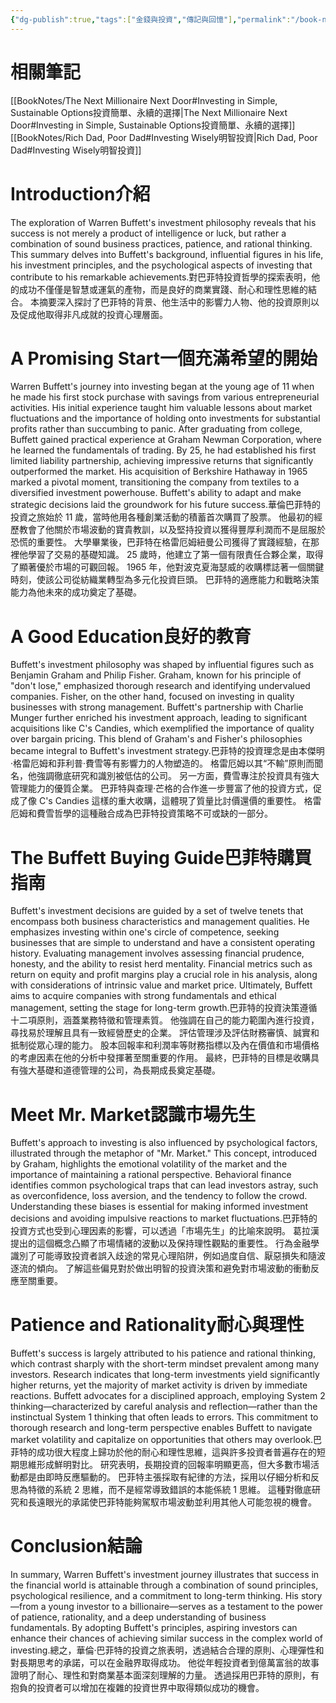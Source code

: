 ```yaml
---
{"dg-publish":true,"tags":["金錢與投資","傳記與回憶"],"permalink":"/book-notes/the-warren-buffett-way/","dgPassFrontmatter":true,"created":"2024-11-24T10:41:51.947+08:00","updated":"2024-11-28T13:32:39.645+08:00"}
---
```


# 相關筆記
[[BookNotes/The Next Millionaire Next Door#Investing in Simple, Sustainable Options投資簡單、永續的選擇\|The Next Millionaire Next Door#Investing in Simple, Sustainable Options投資簡單、永續的選擇]]
[[BookNotes/Rich Dad, Poor Dad#Investing Wisely明智投資\|Rich Dad, Poor Dad#Investing Wisely明智投資]]
# Introduction介紹

The exploration of Warren Buffett's investment philosophy reveals that his success is not merely a product of intelligence or luck, but rather a combination of sound business practices, patience, and rational thinking. This summary delves into Buffett's background, influential figures in his life, his investment principles, and the psychological aspects of investing that contribute to his remarkable achievements.對巴菲特投資哲學的探索表明，他的成功不僅僅是智慧或運氣的產物，而是良好的商業實踐、耐心和理性思維的結合。 本摘要深入探討了巴菲特的背景、他生活中的影響力人物、他的投資原則以及促成他取得非凡成就的投資心理層面。

# A Promising Start一個充滿希望的開始

Warren Buffett's journey into investing began at the young age of 11 when he made his first stock purchase with savings from various entrepreneurial activities. His initial experience taught him valuable lessons about market fluctuations and the importance of holding onto investments for substantial profits rather than succumbing to panic. After graduating from college, Buffett gained practical experience at Graham Newman Corporation, where he learned the fundamentals of trading. By 25, he had established his first limited liability partnership, achieving impressive returns that significantly outperformed the market. His acquisition of Berkshire Hathaway in 1965 marked a pivotal moment, transitioning the company from textiles to a diversified investment powerhouse. Buffett's ability to adapt and make strategic decisions laid the groundwork for his future success.華倫巴菲特的投資之旅始於 11 歲，當時他用各種創業活動的積蓄首次購買了股票。 他最初的經歷教會了他關於市場波動的寶貴教訓，以及堅持投資以獲得豐厚利潤而不是屈服於恐慌的重要性。 大學畢業後，巴菲特在格雷厄姆紐曼公司獲得了實踐經驗，在那裡他學習了交易的基礎知識。 25 歲時，他建立了第一個有限責任合夥企業，取得了顯著優於市場的可觀回報。 1965 年，他對波克夏海瑟威的收購標誌著一個關鍵時刻，使該公司從紡織業轉型為多元化投資巨頭。 巴菲特的適應能力和戰略決策能力為他未來的成功奠定了基礎。

# A Good Education良好的教育

Buffett's investment philosophy was shaped by influential figures such as Benjamin Graham and Philip Fisher. Graham, known for his principle of "don't lose," emphasized thorough research and identifying undervalued companies. Fisher, on the other hand, focused on investing in quality businesses with strong management. Buffett's partnership with Charlie Munger further enriched his investment approach, leading to significant acquisitions like C's Candies, which exemplified the importance of quality over bargain pricing. This blend of Graham's and Fisher's philosophies became integral to Buffett's investment strategy.巴菲特的投資理念是由本傑明·格雷厄姆和菲利普·費雪等有影響力的人物塑造的。 格雷厄姆以其“不輸”原則而聞名，他強調徹底研究和識別被低估的公司。 另一方面，費雪專注於投資具有強大管理能力的優質企業。 巴菲特與查理·芒格的合作進一步豐富了他的投資方式，促成了像 C's Candies 這樣的重大收購，這體現了質量比討價還價的重要性。 格雷厄姆和費雪哲學的這種融合成為巴菲特投資策略不可或缺的一部分。

# The Buffett Buying Guide巴菲特購買指南

Buffett's investment decisions are guided by a set of twelve tenets that encompass both business characteristics and management qualities. He emphasizes investing within one's circle of competence, seeking businesses that are simple to understand and have a consistent operating history. Evaluating management involves assessing financial prudence, honesty, and the ability to resist herd mentality. Financial metrics such as return on equity and profit margins play a crucial role in his analysis, along with considerations of intrinsic value and market price. Ultimately, Buffett aims to acquire companies with strong fundamentals and ethical management, setting the stage for long-term growth.巴菲特的投資決策遵循十二項原則，涵蓋業務特徵和管理素質。 他強調在自己的能力範圍內進行投資，尋找易於理解且具有一致經營歷史的企業。 評估管理涉及評估財務審慎、誠實和抵制從眾心理的能力。 股本回報率和利潤率等財務指標以及內在價值和市場價格的考慮因素在他的分析中發揮著至關重要的作用。 最終，巴菲特的目標是收購具有強大基礎和道德管理的公司，為長期成長奠定基礎。

# Meet Mr. Market認識市場先生

Buffett's approach to investing is also influenced by psychological factors, illustrated through the metaphor of "Mr. Market." This concept, introduced by Graham, highlights the emotional volatility of the market and the importance of maintaining a rational perspective. Behavioral finance identifies common psychological traps that can lead investors astray, such as overconfidence, loss aversion, and the tendency to follow the crowd. Understanding these biases is essential for making informed investment decisions and avoiding impulsive reactions to market fluctuations.巴菲特的投資方式也受到心理因素的影響，可以透過「市場先生」的比喻來說明。 葛拉漢提出的這個概念凸顯了市場情緒的波動以及保持理性觀點的重要性。 行為金融學識別了可能導致投資者誤入歧途的常見心理陷阱，例如過度自信、厭惡損失和隨波逐流的傾向。 了解這些偏見對於做出明智的投資決策和避免對市場波動的衝動反應至關重要。

# Patience and Rationality耐心與理性

Buffett's success is largely attributed to his patience and rational thinking, which contrast sharply with the short-term mindset prevalent among many investors. Research indicates that long-term investments yield significantly higher returns, yet the majority of market activity is driven by immediate reactions. Buffett advocates for a disciplined approach, employing System 2 thinking—characterized by careful analysis and reflection—rather than the instinctual System 1 thinking that often leads to errors. This commitment to thorough research and long-term perspective enables Buffett to navigate market volatility and capitalize on opportunities that others may overlook.巴菲特的成功很大程度上歸功於他的耐心和理性思維，這與許多投資者普遍存在的短期思維形成鮮明對比。 研究表明，長期投資的回報率明顯更高，但大多數市場活動都是由即時反應驅動的。 巴菲特主張採取有紀律的方法，採用以仔細分析和反思為特徵的系統 2 思維，而不是經常導致錯誤的本能係統 1 思維。 這種對徹底研究和長遠眼光的承諾使巴菲特能夠駕馭市場波動並利用其他人可能忽視的機會。

# Conclusion結論

In summary, Warren Buffett's investment journey illustrates that success in the financial world is attainable through a combination of sound principles, psychological resilience, and a commitment to long-term thinking. His story—from a young investor to a billionaire—serves as a testament to the power of patience, rationality, and a deep understanding of business fundamentals. By adopting Buffett's principles, aspiring investors can enhance their chances of achieving similar success in the complex world of investing.總之，華倫·巴菲特的投資之旅表明，透過結合合理的原則、心理彈性和對長期思考的承諾，可以在金融界取得成功。 他從年輕投資者到億萬富翁的故事證明了耐心、理性和對商業基本面深刻理解的力量。 透過採用巴菲特的原則，有抱負的投資者可以增加在複雜的投資世界中取得類似成功的機會。